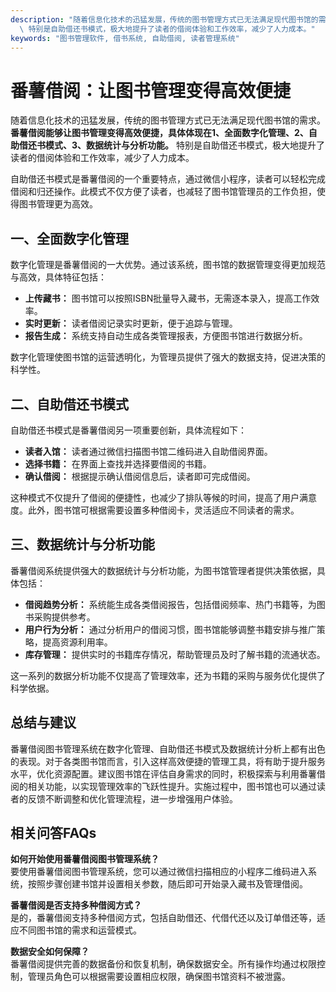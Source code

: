 ```yaml
---
description: "随着信息化技术的迅猛发展，传统的图书管理方式已无法满足现代图书馆的需求。**番薯借阅能够让图书管理变得高效便捷，具体体现在1、全面数字化管理、2、自助借还书模式、3、数据统计与分析功能。**\
  \ 特别是自助借还书模式，极大地提升了读者的借阅体验和工作效率，减少了人力成本。"
keywords: "图书管理软件, 借书系统, 自助借阅, 读者管理系统"
---
```

# 番薯借阅：让图书管理变得高效便捷

随着信息化技术的迅猛发展，传统的图书管理方式已无法满足现代图书馆的需求。**番薯借阅能够让图书管理变得高效便捷，具体体现在1、全面数字化管理、2、自助借还书模式、3、数据统计与分析功能。** 特别是自助借还书模式，极大地提升了读者的借阅体验和工作效率，减少了人力成本。

自助借还书模式是番薯借阅的一个重要特点，通过微信小程序，读者可以轻松完成借阅和归还操作。此模式不仅方便了读者，也减轻了图书馆管理员的工作负担，使得图书管理更为高效。

## **一、全面数字化管理**

数字化管理是番薯借阅的一大优势。通过该系统，图书馆的数据管理变得更加规范与高效，具体特征包括：

- **上传藏书：** 图书馆可以按照ISBN批量导入藏书，无需逐本录入，提高工作效率。
- **实时更新：** 读者借阅记录实时更新，便于追踪与管理。
- **报告生成：** 系统支持自动生成各类管理报表，方便图书馆进行数据分析。

数字化管理使图书馆的运营透明化，为管理员提供了强大的数据支持，促进决策的科学性。

## **二、自助借还书模式**

自助借还书模式是番薯借阅另一项重要创新，具体流程如下：

- **读者入馆：** 读者通过微信扫描图书馆二维码进入自助借阅界面。
- **选择书籍：** 在界面上查找并选择要借阅的书籍。
- **确认借阅：** 根据提示确认借阅信息后，读者即可完成借阅。

这种模式不仅提升了借阅的便捷性，也减少了排队等候的时间，提高了用户满意度。此外，图书馆可根据需要设置多种借阅卡，灵活适应不同读者的需求。

## **三、数据统计与分析功能**

番薯借阅系统提供强大的数据统计与分析功能，为图书馆管理者提供决策依据，具体包括：

- **借阅趋势分析：** 系统能生成各类借阅报告，包括借阅频率、热门书籍等，为图书采购提供参考。
- **用户行为分析：** 通过分析用户的借阅习惯，图书馆能够调整书籍安排与推广策略，提高资源利用率。
- **库存管理：** 提供实时的书籍库存情况，帮助管理员及时了解书籍的流通状态。

这一系列的数据分析功能不仅提高了管理效率，还为书籍的采购与服务优化提供了科学依据。

## **总结与建议**

番薯借阅图书管理系统在数字化管理、自助借还书模式及数据统计分析上都有出色的表现。对于各类图书馆而言，引入这样高效便捷的管理工具，将有助于提升服务水平，优化资源配置。建议图书馆在评估自身需求的同时，积极探索与利用番薯借阅的相关功能，以实现管理效率的飞跃性提升。实施过程中，图书馆也可以通过读者的反馈不断调整和优化管理流程，进一步增强用户体验。

## 相关问答FAQs

**如何开始使用番薯借阅图书管理系统？**  
要使用番薯借阅图书管理系统，您可以通过微信扫描相应的小程序二维码进入系统，按照步骤创建书馆并设置相关参数，随后即可开始录入藏书及管理借阅。

**番薯借阅是否支持多种借阅方式？**  
是的，番薯借阅支持多种借阅方式，包括自助借还、代借代还以及订单借还等，适应不同图书馆的需求和运营模式。

**数据安全如何保障？**  
番薯借阅提供完善的数据备份和恢复机制，确保数据安全。所有操作均通过权限控制，管理员角色可以根据需要设置相应权限，确保图书馆资料不被泄露。
